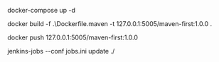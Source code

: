 docker-compose up -d

docker build -f .\Dockerfile.maven -t 127.0.0.1:5005/maven-first:1.0.0 .

docker push 127.0.0.1:5005/maven-first:1.0.0

jenkins-jobs --conf jobs.ini update ./